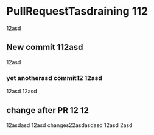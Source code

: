 # PullRequestTasdraining 112
12asd
## New commit 112asd
12asd
### yet anotherasd commit12  12asd
12asd
12asd
## change after PR 12 12
12asdasd
12asd
changes22asdasdasd
12asd
2asd
